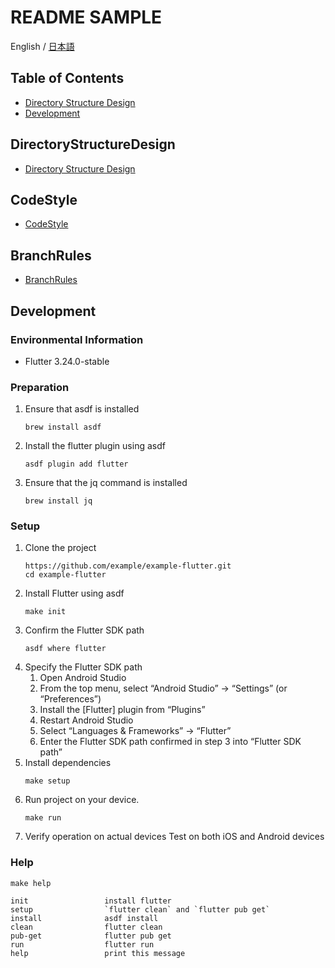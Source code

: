 # README SAMPLE

English / [日本語](./documents/README-ja.md)

## Table of Contents
- [Directory Structure Design](#DirectoryStructureDesign)
- [Development](#Development)

## DirectoryStructureDesign
- [Directory Structure Design](./documents/directory_structure_design.md)

## CodeStyle
- [CodeStyle](./documents/code_style.md)

## BranchRules
- [BranchRules](./documents/branch_rules.md)

## Development

### Environmental Information
- Flutter 3.24.0-stable

### Preparation
1. Ensure that asdf is installed
    ```shell
    brew install asdf
    ```
2. Install the flutter plugin using asdf
    ```shell
    asdf plugin add flutter
    ```
3. Ensure that the jq command is installed
    ```shell
    brew install jq
    ```


### Setup
1. Clone the project
    ```shell
    https://github.com/example/example-flutter.git
    cd example-flutter
    ```
2. Install Flutter using asdf
    ```shell
    make init
    ```
3. Confirm the Flutter SDK path
    ```shell
    asdf where flutter
    ```
4. Specify the Flutter SDK path
    1. Open Android Studio
    2. From the top menu, select “Android Studio” -> “Settings” (or “Preferences”)
    3. Install the [Flutter] plugin from “Plugins”
    4. Restart Android Studio
    5. Select “Languages & Frameworks” -> “Flutter”
    6. Enter the Flutter SDK path confirmed in step 3 into “Flutter SDK path”
5. Install dependencies
    ```shell
    make setup
    ```
6. Run project on your device.
    ```shell
    make run
    ```
7. Verify operation on actual devices
    Test on both iOS and Android devices


### Help
```shell
make help

init                 install flutter
setup                `flutter clean` and `flutter pub get`
install              asdf install
clean                flutter clean
pub-get              flutter pub get
run                  flutter run
help                 print this message
```
